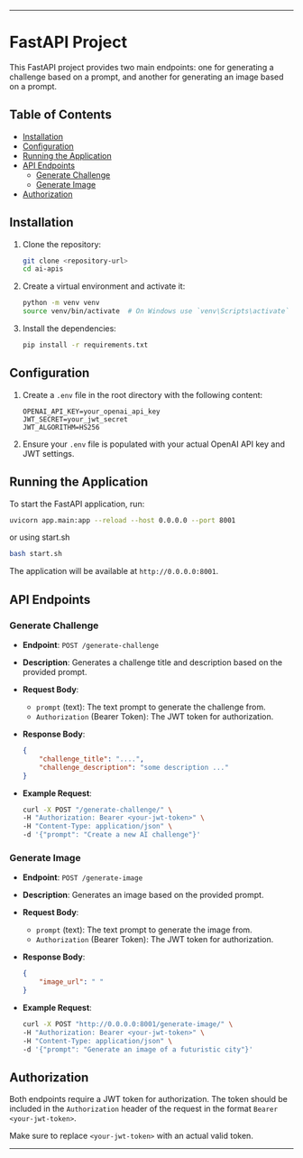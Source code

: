 
---

# FastAPI Project

This FastAPI project provides two main endpoints: one for generating a challenge based on a prompt, and another for generating an image based on a prompt.

## Table of Contents

- [Installation](#installation)
- [Configuration](#configuration)
- [Running the Application](#running-the-application)
- [API Endpoints](#api-endpoints)
  - [Generate Challenge](#generate-challenge)
  - [Generate Image](#generate-image)
- [Authorization](#authorization)

## Installation

1. Clone the repository:

    ```sh
    git clone <repository-url>
    cd ai-apis
    ```

2. Create a virtual environment and activate it:

    ```sh
    python -m venv venv
    source venv/bin/activate  # On Windows use `venv\Scripts\activate`
    ```

3. Install the dependencies:

    ```sh
    pip install -r requirements.txt
    ```

## Configuration

1. Create a `.env` file in the root directory with the following content:

    ```env
    OPENAI_API_KEY=your_openai_api_key
    JWT_SECRET=your_jwt_secret
    JWT_ALGORITHM=HS256
    ```

2. Ensure your `.env` file is populated with your actual OpenAI API key and JWT settings.

## Running the Application

To start the FastAPI application, run:

```sh
uvicorn app.main:app --reload --host 0.0.0.0 --port 8001
```

or using start.sh
```sh
bash start.sh
```

The application will be available at `http://0.0.0.0:8001`.

## API Endpoints

### Generate Challenge

- **Endpoint**: `POST /generate-challenge`
- **Description**: Generates a challenge title and description based on the provided prompt.
- **Request Body**:
    - `prompt` (text): The text prompt to generate the challenge from.
    - `Authorization` (Bearer Token): The JWT token for authorization.
- **Response Body**:

    ```json
    {
        "challenge_title": "....",
        "challenge_description": "some description ..."
    }
    ```

- **Example Request**:

    ```sh
    curl -X POST "/generate-challenge/" \
    -H "Authorization: Bearer <your-jwt-token>" \
    -H "Content-Type: application/json" \
    -d '{"prompt": "Create a new AI challenge"}'
    ```

### Generate Image

- **Endpoint**: `POST /generate-image`
- **Description**: Generates an image based on the provided prompt.
- **Request Body**:
    - `prompt` (text): The text prompt to generate the image from.
    - `Authorization` (Bearer Token): The JWT token for authorization.
- **Response Body**:

    ```json
    {
        "image_url": " "
    }
    ```

- **Example Request**:

    ```sh
    curl -X POST "http://0.0.0.0:8001/generate-image/" \
    -H "Authorization: Bearer <your-jwt-token>" \
    -H "Content-Type: application/json" \
    -d '{"prompt": "Generate an image of a futuristic city"}'
    ```

## Authorization

Both endpoints require a JWT token for authorization. The token should be included in the `Authorization` header of the request in the format `Bearer <your-jwt-token>`.

Make sure to replace `<your-jwt-token>` with an actual valid token.

---
